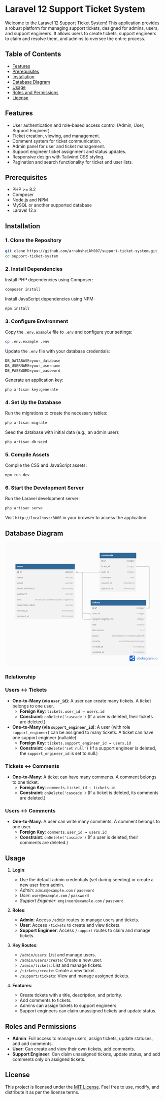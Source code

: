 # Laravel 12 Support Ticket System

Welcome to the Laravel 12 Support Ticket System! This application provides a robust platform for managing support tickets, designed for admins, users, and support engineers. It allows users to create tickets, support engineers to claim and resolve them, and admins to oversee the entire process.

## Table of Contents

-   [Features](#features)
-   [Prerequisites](#prerequisites)
-   [Installation](#installation)
-   [Database Diagram](#database-diagram)
-   [Usage](#usage)
-   [Roles and Permissions](#roles-and-permissions)
-   [License](#license)

## Features

-   User authentication and role-based access control (Admin, User, Support Engineer).
-   Ticket creation, viewing, and management.
-   Comment system for ticket communication.
-   Admin panel for user and ticket management.
-   Support engineer ticket assignment and status updates.
-   Responsive design with Tailwind CSS styling.
-   Pagination and search functionality for ticket and user lists.

## Prerequisites

-   PHP >= 8.2
-   Composer
-   Node.js and NPM
-   MySQL or another supported database
-   Laravel 12.x

## Installation

### 1. Clone the Repository

```bash
git clone https://github.com/arnabsheikh007/support-ticket-system.git
cd support-ticket-system
```

### 2. Install Dependencies

Install PHP dependencies using Composer:

```bash
composer install
```

Install JavaScript dependencies using NPM:

```bash
npm install
```

### 3. Configure Environment

Copy the `.env.example` file to `.env` and configure your settings:

```bash
cp .env.example .env
```

Update the `.env` file with your database credentials:

```env
DB_DATABASE=your_database
DB_USERNAME=your_username
DB_PASSWORD=your_password
```

Generate an application key:

```bash
php artisan key:generate
```

### 4. Set Up the Database

Run the migrations to create the necessary tables:

```bash
php artisan migrate
```

Seed the database with initial data (e.g., an admin user):

```bash
php artisan db:seed
```

### 5. Compile Assets

Compile the CSS and JavaScript assets:

```bash
npm run dev
```

### 6. Start the Development Server

Run the Laravel development server:

```bash
php artisan serve
```

Visit `http://localhost:8000` in your browser to access the application.

## Database Diagram

![Database Diagram](db-diagram.png)

### Relationship

### Users ↔ Tickets

-   **One-to-Many (via `user_id`)**: A user can create many tickets. A ticket belongs to one user.
    -   **Foreign Key**: `tickets.user_id → users.id`
    -   **Constraint**: `onDelete('cascade')` (If a user is deleted, their tickets are deleted.)
-   **One-to-Many (via `support_engineer_id`)**: A user (with role `support_engineer`) can be assigned to many tickets. A ticket can have one support engineer (nullable).
    -   **Foreign Key**: `tickets.support_engineer_id → users.id`
    -   **Constraint**: `onDelete('set null')` (If a support engineer is deleted, the `support_engineer_id` is set to null.)

### Tickets ↔ Comments

-   **One-to-Many**: A ticket can have many comments. A comment belongs to one ticket.
    -   **Foreign Key**: `comments.ticket_id → tickets.id`
    -   **Constraint**: `onDelete('cascade')` (If a ticket is deleted, its comments are deleted.)

### Users ↔ Comments

-   **One-to-Many**: A user can write many comments. A comment belongs to one user.
    -   **Foreign Key**: `comments.user_id → users.id`
    -   **Constraint**: `onDelete('cascade')` (If a user is deleted, their comments are deleted.)

## Usage

1. **Login**:

    - Use the default admin credentials (set during seeding) or create a new user from admin.
    - _Admin_: `admin@example.com` / `password`
    - _User_: `user@example.com` / `password`
    - _Support Engineer_: `engineer@example.com` / `password`

2. **Roles**:

    - **Admin**: Access `/admin` routes to manage users and tickets.
    - **User**: Access `/tickets` to create and view tickets.
    - **Support Engineer**: Access `/support` routes to claim and manage tickets.

3. **Key Routes**:

    - `/admin/users`: List and manage users.
    - `/admin/users/create`: Create a new user.
    - `/admin/tickets`: List and manage tickets.
    - `/tickets/create`: Create a new ticket.
    - `/support/tickets`: View and manage assigned tickets.

4. **Features**:
    - Create tickets with a title, description, and priority.
    - Add comments to tickets.
    - Admins can assign tickets to support engineers.
    - Support engineers can claim unassigned tickets and update status.

## Roles and Permissions

-   **Admin**: Full access to manage users, assign tickets, update statuses, and add comments.
-   **User**: Can create and view their own tickets, add comments.
-   **Support Engineer**: Can claim unassigned tickets, update status, and add comments only on assigned tickets.

## License

This project is licensed under the [MIT License](LICENSE). Feel free to use, modify, and distribute it as per the license terms.

